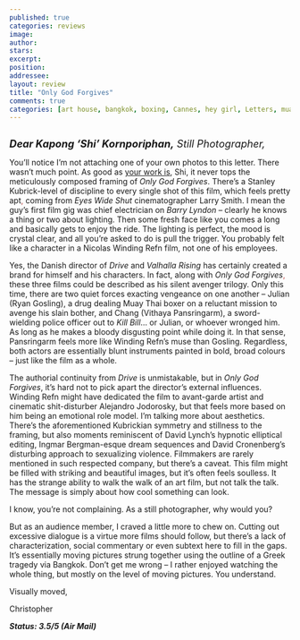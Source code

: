 ```yaml
---
published: true
categories: reviews
image:
author: 
stars: 
excerpt: 
position: 
addressee: 
layout: review
title: "Only God Forgives"
comments: true
categories: [art house, bangkok, boxing, Cannes, hey girl, Letters, muay thai, only god forgives, Ryan Gosling, thailand, violent]
---
```

<div><p><span class="full-image-block ssNonEditable"><span><a href="/letters/2013/8/1/only-god-forgives.html"><img src="http://static.squarespace.com/static/5005f6bcc4aa41161b33e89e/5329cf1fe4b07c068ebf74de/5329cf1fe4b07c068ebf787f/1375383138593/Only%20God%20Forgives.jpg" alt="" /></a></span></span></p>
<p><em><span style="font-size:130%;"><strong>Dear Kapong &lsquo;Shi&rsquo; Kornporiphan,</strong> Still Photographer,</span></em></p>
<p>You&rsquo;ll notice I&rsquo;m not attaching one of your own photos to this letter. There wasn&rsquo;t much point. As good as <a href="http://www.festival-cannes.fr/assets/Image/Direct/048082.pdf">your work is</a>, Shi, it never tops the meticulously composed framing of <em>Only God Forgives</em>. There&rsquo;s a Stanley Kubrick-level of discipline to every single shot of this film, which feels pretty apt<span style="color:#c0504d;">,</span> coming from <em>Eyes Wide Shut</em> cinematographer Larry Smith. I mean the guy&rsquo;s first film gig was chief electrician on <em>Barry Lyndon</em> &ndash; clearly he knows a thing or two about lighting. Then some fresh face like you comes a long and basically gets to enjoy the ride. The lighting is perfect, the mood is crystal clear, and all you&rsquo;re asked to do is pull the trigger. You probably felt like a character in a Nicolas Winding Refn film, not one of his employees.</p>
<p>Yes, the Danish director of <em>Drive</em> and <em>Valhalla Rising</em> has certainly created a brand for himself and his characters. In fact, along with <em>Only God Forgives</em><span style="color:#c0504d;">,</span> these three films could be described as his silent avenger trilogy. Only this time, there are two quiet forces exacting vengeance on one another &ndash; Julian (Ryan Gosling), a drug dealing Muay Thai boxer on a reluctant mission to avenge his slain bother, and Chang (Vithaya Pansringarm), a sword-wielding police officer out to <em>Kill Bill</em>&hellip; or Julian, or whoever wronged him. As long as he makes a bloody disgusting point while doing it. In that sense, Pansringarm feels more like Winding Refn&rsquo;s muse than Gosling. Regardless, both actors are essentially blunt instruments painted in bold, broad colours &ndash; just like the film as a whole.&nbsp;</p>
<p>The authorial continuity from <em>Drive</em> is unmistakable, but in <em>Only God Forgives</em>, it&rsquo;s hard not to pick apart the director&rsquo;s external influences. Winding Refn might have dedicated the film to avant-garde artist and cinematic shit-disturber Alejandro Jodorosky, but that feels more based on him being an emotional role model. I&rsquo;m talking more about aesthetics. There&rsquo;s the aforementioned Kubrickian symmetry and stillness to the framing, but also moments reminiscent of David Lynch&rsquo;s hypnotic elliptical editing, Ingmar Bergman-esque dream sequences and David Cronenberg&rsquo;s disturbing approach to sexualizing violence. Filmmakers are rarely mentioned in such respected company, but there&rsquo;s a caveat. This film might be filled with striking and beautiful images, but it&rsquo;s often feels soulless. It has the strange ability to walk the walk of an art film, but not talk the talk. The message is simply about how cool something can look.</p>
<p>I know, you&rsquo;re not complaining. As a still photographer, why would you?</p>
<p>But as an audience member, I craved a little more to chew on. Cutting out excessive dialogue is a virtue more films should follow, but there&rsquo;s a lack of characterization, social commentary or even subtext here to fill in the gaps. It&rsquo;s essentially moving pictures strung together using the outline of a Greek tragedy via Bangkok. Don&rsquo;t get me wrong &ndash; I rather enjoyed watching the whole thing, but mostly on the level of moving pictures. You understand.</p>
<p>Visually moved,</p>
<p>Christopher</p>
<p><strong><em>Status: 3.5/5 (Air Mail)</em></strong></p></div>
